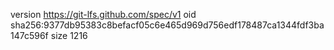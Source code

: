 version https://git-lfs.github.com/spec/v1
oid sha256:9377db95383c8befacf05c6e465d969d756edf178487ca1344fdf3ba147c596f
size 1216
